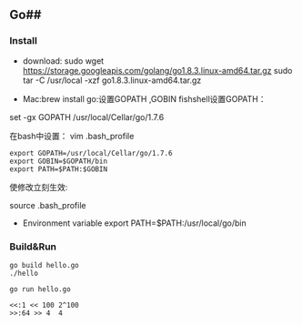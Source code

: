 
## Go##

### Install ###
- download:
		sudo wget  https://storage.googleapis.com/golang/go1.8.3.linux-amd64.tar.gz
    	sudo tar -C /usr/local -xzf go1.8.3.linux-amd64.tar.gz

- Mac:brew install go:设置GOPATH ,GOBIN
fishshell设置GOPATH：

set -gx GOPATH /usr/local/Cellar/go/1.7.6

在bash中设置：
vim .bash_profile

    export GOPATH=/usr/local/Cellar/go/1.7.6
    export GOBIN=$GOPATH/bin
    export PATH=$PATH:$GOBIN

使修改立刻生效:

source .bash_profile

- Environment variable
     	export PATH=$PATH:/usr/local/go/bin

### Build&Run ###
    go build hello.go
    ./hello

    go run hello.go

    <<:1 << 100 2^100
	>>:64 >> 4  4
